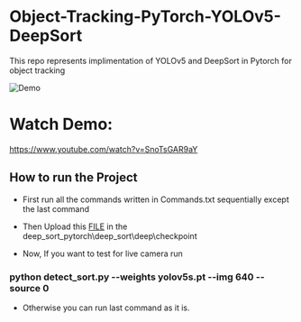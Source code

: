 # Object-Tracking-PyTorch-YOLOv5-DeepSort

This repo represents implimentation of YOLOv5 and DeepSort in Pytorch for object tracking


![Demo](img.gif)


# Watch Demo:

https://www.youtube.com/watch?v=SnoTsGAR9aY

## How to run the Project

* First run all the commands written in Commands.txt sequentially except the last command

* Then Upload this [FILE](https://drive.google.com/file/d/1wM8bH7v89wVGA4T1s7ToXbo-odOJY8oB/view?usp=drive_link) in the deep_sort_pytorch\deep_sort\deep\checkpoint

* Now, If you want to test for live camera run 
### python detect_sort.py --weights yolov5s.pt  --img 640  --source 0 
* Otherwise you can run last command as it is.